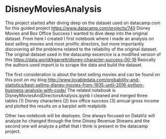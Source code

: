 # DisneyMoviesAnalysis
This project started after diving deep on the dataset used on datacamp.com for this guided project https://www.datacamp.com/projects/740 Disney Movies and Box Office Success
I wanted to dive deep into the original dataset. From here I created I first notebook where I made an analysis on best selling movies and most prolific directors, but more importantly discovering all the problems related to the reliability of the original dataset. 
The original dataset used in the datacamp excercice is a modified version of this https://data.world/kgarrett/disney-character-success-00-16 
Basically the authors used import.io to scrape the data and build the dataset. 

The first consideration is about the best selling movies and can be found on this post on my blog http://www.lovabledata.com/probability-and-statistics/best-selling-disney-movies-from-1935-until-2016-python-business-analysis-with-code/
The related notebook is DisneyMoviesAndDirectorsAnalysis.ipynb 
I cleaned and merged three tables (1) Disney characters (2) box office success (3) annual gross income and plotted the results on a barplot with matplolib

Other two notebook will be deployes.
One always focused on DataViz will analyze ho changed through the time Dinsey Revenue Streams and the second one will analyze a pitfall that I think is present in the datacamp project.
